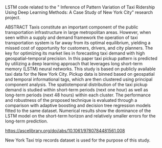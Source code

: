 LSTM code related to the " Inference of Pattern Variation of Taxi Ridership Using Deep Learning Methods: A Case Study of New York City" research project. 

ABSTRACT
Taxis constitute an important component of the public transportation infrastructure in large metropolitan areas. However, when seen within a supply and demand framework the operation of taxi transportation system is far away from its optimal equilibrium, yielding a missed cost of opportunity for customers, drivers, and city planners. The key for optimizing its market lies in forecasting taxi demand with high geospatial–temporal precision. In this paper taxi pickup pattern is predicted by utilizing a deep learning approach that leverages long short-term memory (LSTM) neural networks. This study is based on publicly available taxi data for the New York City. Pickup data is binned based on geospatial and temporal informational tags, which are then clustered using principal component analysis. The spatiotemporal distribution of the taxi pickup demand is studied within short-term periods (next one hour) as well as long-term periods (next 48 hours) within each cluster. The performance and robustness of the proposed technique is evaluated through a comparison with adaptive boosting and decision tree regression models fitted to the same dataset. Numerical results show the dominance of the LSTM model on the short-term horizon and relatively smaller errors for the long-term prediction.

https://ascelibrary.org/doi/abs/10.1061/9780784481561.008

New York Taxi trip records dataset is used for the purpose of this study. 
